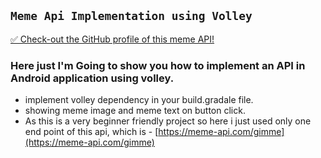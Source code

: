 ## `Meme Api Implementation using Volley`

[✅ Check-out the GitHub profile of this meme API!](https://github.com/D3vd/Meme_Api)

### Here just I'm Going to show you how to implement an API in Android application using volley.
- implement volley dependency in your build.gradale file.
- showing meme image and meme text on button click.
- As this is a very beginner friendly project so here i just used only one end point of this api, which is - [https://meme-api.com/gimme](https://meme-api.com/gimme)
